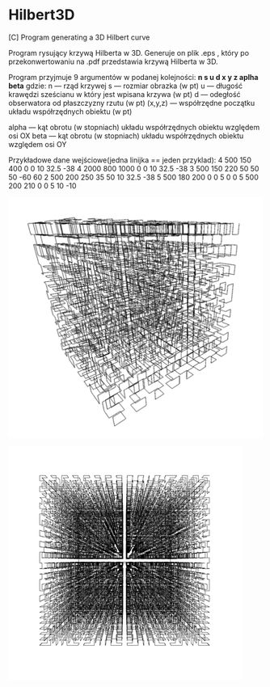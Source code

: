 # Hilbert3D
[C] Program generating a 3D Hilbert curve

Program rysujący krzywą Hilberta w 3D. 
Generuje on plik .eps , który po przekonwertowaniu na .pdf przedstawia krzywą Hilberta w 3D.

Program przyjmuje 9 argumentów w podanej kolejności: <b>n s u d x y z aplha beta</b>
gdzie:
n — rząd krzywej 
s — rozmiar obrazka (w pt)
u — długość krawędzi sześcianu w który jest wpisana krzywa (w pt)
d — odegłość obserwatora od płaszczyzny rzutu (w pt)
(x,y,z) — współrzędne początku układu współrzędnych obiektu (w pt)

alpha — kąt obrotu (w stopniach) układu współrzędnych obiektu względem osi OX
beta — kąt obrotu (w stopniach) układu współrzędnych obiektu względem osi OY

Przykładowe dane wejściowe(jedna linijka == jeden przyklad):
4 500 150 400 0 0 10 32.5 -38
4 2000 800 1000 0 0 10 32.5 -38
3 500 150 220 50 50 50 -60 60
2 500 200 250 35 50 10 32.5 -38
5 500 180 200 0 0 5 0 0
5 500 200 210 0 0 5 10 -10

![example_1](img/SC-1.png)

![example_2](img/SC-2.png)
